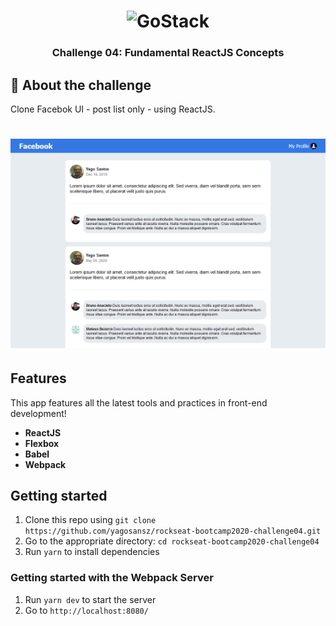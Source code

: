 <h1 align="center">
    <img alt="GoStack" src="https://rocketseat-cdn.s3-sa-east-1.amazonaws.com/bootcamp-header.png" width="200px" />
</h1>

<h3 align="center">
  Challenge 04: Fundamental ReactJS Concepts
</h3>

## :rocket: About the challenge

Clone Facebok UI - post list only - using ReactJS.

<h1 align="center">
    <img src="./src/assets/facebookui.png" alt="Facebook UI - Clone" />
</h1>

## Features

This app features all the latest tools and practices in front-end development!

- **ReactJS**
- **Flexbox**
- **Babel** 
- **Webpack**

## Getting started

1. Clone this repo using `git clone https://github.com/yagosansz/rockseat-bootcamp2020-challenge04.git`
2. Go to the appropriate directory: `cd rockseat-bootcamp2020-challenge04`<br />
3. Run `yarn` to install dependencies<br />

### Getting started with the Webpack Server

1. Run `yarn dev` to start the server
2. Go to `http://localhost:8080/`
